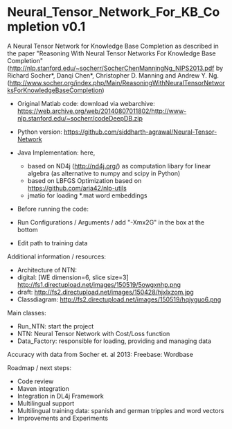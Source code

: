 # Neural_Tensor_Network_For_KB_Completion v0.1
A Neural Tensor Network for Knowledge Base Completion as described in the paper "Reasoning With Neural Tensor Networks For Knowledge Base Completion" (http://nlp.stanford.edu/~socherr/SocherChenManningNg_NIPS2013.pdf by Richard Socher*, Danqi Chen*, Christopher D. Manning and Andrew Y. Ng. 
(http://www.socher.org/index.php/Main/ReasoningWithNeuralTensorNetworksForKnowledgeBaseCompletion)

- Original Matlab code: download via webarchive: https://web.archive.org/web/20140807011802/http://www-nlp.stanford.edu/~socherr/codeDeepDB.zip
- Python version: https://github.com/siddharth-agrawal/Neural-Tensor-Network

- Java Implementation: here,
  - based on ND4j (http://nd4j.org/) as computation libary for linear algebra (as alternative to numpy and scipy in Python)
  - based on LBFGS Optimization based on https://github.com/aria42/nlp-utils
  - jmatio for loading *.mat word embeddings
  
- Before running the code:
 - Run Configurations / Arguments / add "-Xmx2G" in the box at the bottom
 - Edit path to training data


Additional information / resources:
- Architecture of NTN: 
 - digital: [WE dimension=6, slice size=3] http://fs1.directupload.net/images/150519/5owgxnhp.png  
 - draft: http://fs2.directupload.net/images/150428/hjxlxzom.jpg
- Classdiagram: http://fs2.directupload.net/images/150519/hqjyguo6.png


Main classes:
- Run_NTN: start the project
- NTN: Neural Tensor Network with Cost/Loss function
- Data_Factory: responsible for loading, providing and managing data

Accuracy with data from Socher et. al 2013: Freebase: Wordbase

Roadmap / next steps:
- Code review
- Maven integration
- Integration in DL4j Framework
- Multilingual support
 - Multilingual training data: spanish and german tripples and word vectors
- Improvements and Experiments
